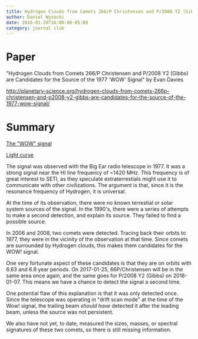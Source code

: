 ```yaml
---
title: Hydrogen Clouds from Comets 266/P Christensen and P/2008 Y2 (Gibbs) are Candidates for the Source of the 1977 'WOW' Signal
author: Daniel Wysocki
date: 2016-01-20T16:00:00-05:00
category: journal club
---
```


# Paper

"Hydrogen Clouds from Comets 266/P Christensen and P/2008 Y2 (Gibbs) are Candidates for the Source of the 1977 'WOW' Signal" by Evan Davies

<http://planetary-science.org/hydrogen-clouds-from-comets-266p-christensen-and-p2008-y2-gibbs-are-candidates-for-the-source-of-the-1977-wow-signal/>


# Summary

[The "WOW" signal](https://upload.wikimedia.org/wikipedia/commons/d/d3/Wow_signal.jpg)

[Light curve](https://upload.wikimedia.org/wikipedia/commons/1/15/Wow_signal_profile.svg)

The signal was observed with the Big Ear radio telescope in 1977. It was a strong signal near the HI line frequency of ~1420 MHz. This frequency is of great interest to SETI, as they speculate extraterrestials might use it to communicate with other civilizations. The argument is that, since it is the resonance frequency of Hydrogen, it is universal.

At the time of its observation, there were no known terrestial or solar system sources of the signal. In the 1990's, there were a series of attempts to make a second detection, and explain its source. They failed to find a possible source.

In 2006 and 2008, two comets were detected. Tracing back their orbits to 1977, they were in the vicinity of the observation at that time. Since comets are surrounded by Hydrogen clouds, this makes them candidates for the WOW! signal.

One very fortunate aspect of these candidates is that they are on orbits with 6.63 and 6.8 year periods. On 2017-01-25, 66P/Christensen will be in the same area once again, and the same goes for P/2008 Y2 (Gibbs) on 2018-01-07. This means we have a chance to detect the signal a second time.

One potential flaw of this explanation is that it was only detected once. Since the telescope was operating in "drift scan mode" at the time of the Wow! signal, the trailing beam _should have_ detected it after the leading beam, unless the source was not persistent.

We also have not yet, to date, measured the sizes, masses, or spectral signatures of these two comets, so there is still missing information.
